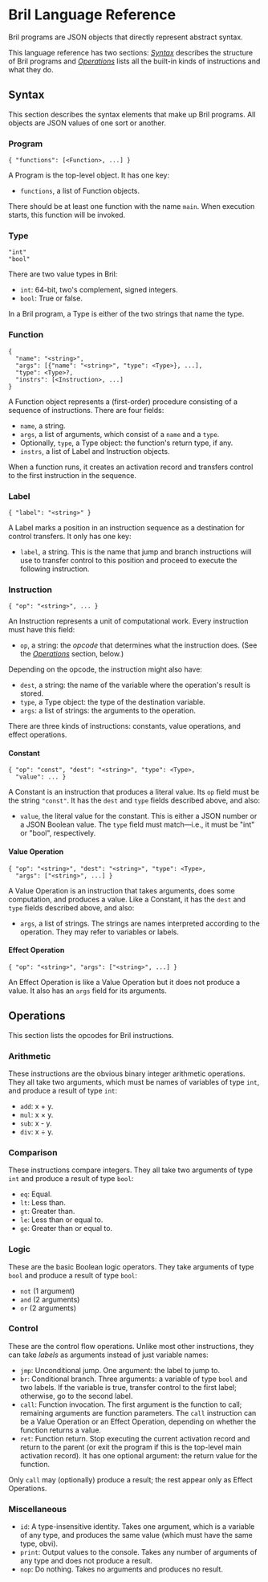 # Bril Language Reference

Bril programs are JSON objects that directly represent abstract syntax.

This language reference has two sections:
[*Syntax*](#syntax) describes the structure of Bril programs
and [*Operations*](#operations) lists all the built-in kinds of instructions and what they do.


## Syntax

This section describes the syntax elements that make up Bril programs.
All objects are JSON values of one sort or another.

### Program

    { "functions": [<Function>, ...] }

A Program is the top-level object.
It has one key:

* `functions`, a list of Function objects.

There should be at least one function with the name `main`.
When execution starts, this function will be invoked.

### Type

    "int"
    "bool"

There are two value types in Bril:

* `int`: 64-bit, two's complement, signed integers.
* `bool`: True or false.

In a Bril program, a Type is either of the two strings that name the type.

### Function

    {
      "name": "<string>",
      "args": [{"name": "<string>", "type": <Type>}, ...],
      "type": <Type>?,
      "instrs": [<Instruction>, ...]
    }

A Function object represents a (first-order) procedure consisting of a sequence of instructions.
There are four fields:

* `name`, a string.
* `args`, a list of arguments, which consist of a `name` and a `type`.
* Optionally, `type`, a Type object: the function's return type, if any.
* `instrs`, a list of Label and Instruction objects.

When a function runs, it creates an activation record and transfers control to the first instruction in the sequence.

### Label

    { "label": "<string>" }

A Label marks a position in an instruction sequence as a destination for control transfers.
It only has one key:

* `label`, a string. This is the name that jump and branch instructions will use to transfer control to this position and proceed to execute the following instruction.

### Instruction

    { "op": "<string>", ... }

An Instruction represents a unit of computational work.
Every instruction must have this field:

* `op`, a string: the *opcode* that determines what the instruction does.
  (See the [*Operations*](#operations) section, below.)

Depending on the opcode, the instruction might also have:

* `dest`, a string: the name of the variable where the operation's result is stored.
* `type`, a Type object: the type of the destination variable.
* `args`: a list of strings: the arguments to the operation.

There are three kinds of instructions: constants, value operations, and effect operations.

#### Constant

    { "op": "const", "dest": "<string>", "type": <Type>,
      "value": ... }

A Constant is an instruction that produces a literal value.
Its `op` field must be the string `"const"`.
It has the `dest` and `type` fields described above, and also:

* `value`, the literal value for the constant.
  This is either a JSON number or a JSON Boolean value.
  The `type` field must match—i.e., it must be "int" or "bool", respectively.

#### Value Operation

    { "op": "<string>", "dest": "<string>", "type": <Type>,
      "args": ["<string>", ...] }

A Value Operation is an instruction that takes arguments, does some computation, and produces a value.
Like a Constant, it has the `dest` and `type` fields described above, and also:

* `args`, a list of strings.
  The strings are names interpreted according to the operation.
  They may refer to variables or labels.

#### Effect Operation

    { "op": "<string>", "args": ["<string>", ...] }

An Effect Operation is like a Value Operation but it does not produce a value.
It also has an `args` field for its arguments.


## Operations

This section lists the opcodes for Bril instructions.

### Arithmetic

These instructions are the obvious binary integer arithmetic operations.
They all take two arguments, which must be names of variables of type `int`, and produce a result of type `int`:

* `add`: x + y.
* `mul`: x × y.
* `sub`: x - y.
* `div`: x ÷ y.

### Comparison

These instructions compare integers.
They all take two arguments of type `int` and produce a result of type `bool`:

* `eq`: Equal.
* `lt`: Less than.
* `gt`: Greater than.
* `le`: Less than or equal to.
* `ge`: Greater than or equal to.

### Logic

These are the basic Boolean logic operators.
They take arguments of type `bool` and produce a result of type `bool`:

* `not` (1 argument)
* `and` (2 arguments)
* `or` (2 arguments)

### Control

These are the control flow operations.
Unlike most other instructions, they can take *labels* as arguments instead of just variable names:

* `jmp`: Unconditional jump. One argument: the label to jump to. 
* `br`: Conditional branch. Three arguments: a variable of type `bool` and two labels. If the variable is true, transfer control to the first label; otherwise, go to the second label.
* `call`: Function invocation. The first argument is the function to call; remaining arguments are function parameters. The `call` instruction can be a Value Operation or an Effect Operation, depending on whether the function returns a value.
* `ret`: Function return. Stop executing the current activation record and return to the parent (or exit the program if this is the top-level main activation record). It has one optional argument: the return value for the function.

Only `call` may (optionally) produce a result; the rest appear only as Effect Operations.

### Miscellaneous

* `id`: A type-insensitive identity. Takes one argument, which is a variable of any type, and produces the same value (which must have the same type, obvi).
* `print`: Output values to the console. Takes any number of arguments of any type and does not produce a result.
* `nop`: Do nothing. Takes no arguments and produces no result.
